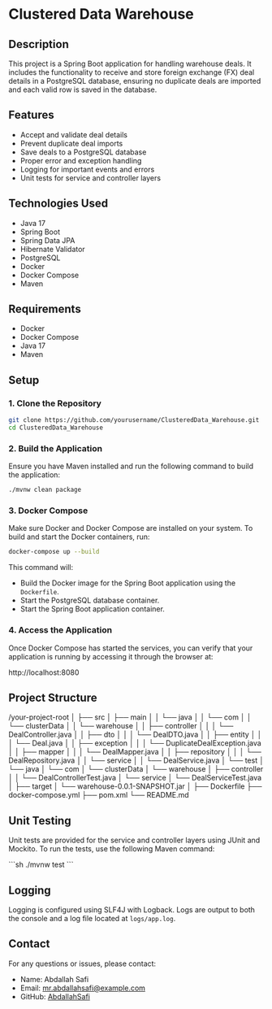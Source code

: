 # Clustered Data Warehouse

## Description

This project is a Spring Boot application for handling warehouse deals. It includes the functionality to receive and store foreign exchange (FX) deal details in a PostgreSQL database, ensuring no duplicate deals are imported and each valid row is saved in the database.

## Features

- Accept and validate deal details
- Prevent duplicate deal imports
- Save deals to a PostgreSQL database
- Proper error and exception handling
- Logging for important events and errors
- Unit tests for service and controller layers

## Technologies Used

- Java 17
- Spring Boot
- Spring Data JPA
- Hibernate Validator
- PostgreSQL
- Docker
- Docker Compose
- Maven

## Requirements

- Docker
- Docker Compose
- Java 17
- Maven

## Setup

### 1. Clone the Repository

```sh
git clone https://github.com/yourusername/ClusteredData_Warehouse.git
cd ClusteredData_Warehouse
```


### 2. Build the Application

Ensure you have Maven installed and run the following command to build the application:

```sh
./mvnw clean package
```

### 3. Docker Compose

Make sure Docker and Docker Compose are installed on your system. To build and start the Docker containers, run:

```sh
docker-compose up --build
```

This command will:

- Build the Docker image for the Spring Boot application using the `Dockerfile`.
- Start the PostgreSQL database container.
- Start the Spring Boot application container.

### 4. Access the Application

Once Docker Compose has started the services, you can verify that your application is running by accessing it through the browser at:

http://localhost:8080

## Project Structure

/your-project-root
│
├── src
│   ├── main
│   │   └── java
│   │       └── com
│   │           └── clusterData
│   │               └── warehouse
│   │                   ├── controller
│   │                   │   └── DealController.java
│   │                   ├── dto
│   │                   │   └── DealDTO.java
│   │                   ├── entity
│   │                   │   └── Deal.java
│   │                   ├── exception
│   │                   │   └── DuplicateDealException.java
│   │                   ├── mapper
│   │                   │   └── DealMapper.java
│   │                   ├── repository
│   │                   │   └── DealRepository.java
│   │                   └── service
│   │                       └── DealService.java
│   └── test
│       └── java
│           └── com
│               └── clusterData
│                   └── warehouse
│                       ├── controller
│                       │   └── DealControllerTest.java
│                       └── service
│                           └── DealServiceTest.java
│
├── target
│   └── warehouse-0.0.1-SNAPSHOT.jar
│
├── Dockerfile
├── docker-compose.yml
├── pom.xml
└── README.md


## Unit Testing

Unit tests are provided for the service and controller layers using JUnit and Mockito. To run the tests, use the following Maven command:

\```sh
./mvnw test
\```

## Logging

Logging is configured using SLF4J with Logback. Logs are output to both the console and a log file located at `logs/app.log`.

## Contact

For any questions or issues, please contact:

- Name: Abdallah Safi
- Email: mr.abdallahsafi@example.com
- GitHub: [AbdallahSafi](https://github.com/AbdallahSafi)